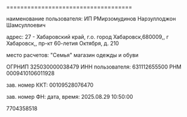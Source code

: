 

====================================

наименование пользователя: ИП РМирзомудинов Нарзуллоджон Шамсуллоевич

адрес: 27 - Хабаровский край, г.о. город Хабаровск,680009,, г Хабаровск,, пр-кт 60-летия Октября, д. 210

место расчетов: "Семья" магазин одежды и обуви

ОГРНИП 325030000038479
ИНН пользователя: 631112655500
РНМ 0009410106011928


зав. номер ККТ: 00109528076470



зав. номер ФН: 
дата, время: 2025.08.29 10:50:00





7704358518